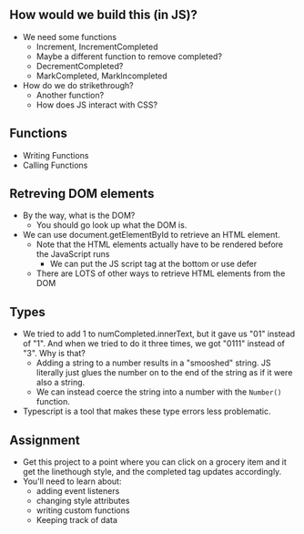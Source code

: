 ## How would we build this (in JS)?

- We need some functions
  - Increment, IncrementCompleted
  - Maybe a different function to remove completed?
  - DecrementCompleted?
  - MarkCompleted, MarkIncompleted
- How do we do strikethrough?
  - Another function?
  - How does JS interact with CSS?

## Functions

- Writing Functions
- Calling Functions

## Retreving DOM elements

- By the way, what is the DOM?
  - You should go look up what the DOM is.
- We can use document.getElementById to retrieve an HTML element.
  - Note that the HTML elements actually have to be rendered before the JavaScript runs
    - We can put the JS script tag at the bottom or use defer
  - There are LOTS of other ways to retrieve HTML elements from the DOM

## Types

- We tried to add 1 to numCompleted.innerText, but it gave us "01" instead of "1". And when we tried to do it three times, we got "0111" instead of "3". Why is that?
  - Adding a string to a number results in a "smooshed" string. JS literally just glues the number on to the end of the string as if it were also a string.
  - We can instead coerce the string into a number with the `Number()` function.
- Typescript is a tool that makes these type errors less problematic.

## Assignment

- Get this project to a point where you can click on a grocery item and it get the linethough style, and the completed tag updates accordingly.
- You'll need to learn about:
  - adding event listeners
  - changing style attributes
  - writing custom functions
  - Keeping track of data